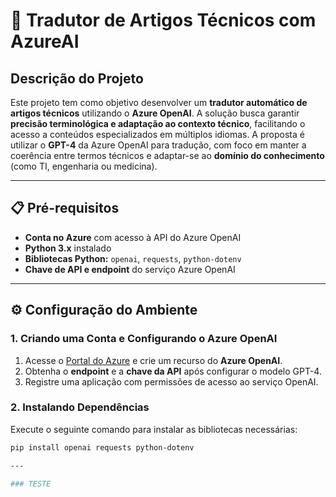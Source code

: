 # 📄 Tradutor de Artigos Técnicos com AzureAI  

## **Descrição do Projeto**  
Este projeto tem como objetivo desenvolver um **tradutor automático de artigos técnicos** utilizando o **Azure OpenAI**. A solução busca garantir **precisão terminológica e adaptação ao contexto técnico**, facilitando o acesso a conteúdos especializados em múltiplos idiomas. A proposta é utilizar o **GPT-4** da Azure OpenAI para tradução, com foco em manter a coerência entre termos técnicos e adaptar-se ao **domínio do conhecimento** (como TI, engenharia ou medicina).  

---

## **📋 Pré-requisitos**  
- **Conta no Azure** com acesso à API do Azure OpenAI  
- **Python 3.x** instalado  
- **Bibliotecas Python:** `openai`, `requests`, `python-dotenv`  
- **Chave de API e endpoint** do serviço Azure OpenAI

---

## **⚙️ Configuração do Ambiente**

### 1. Criando uma Conta e Configurando o Azure OpenAI  
1. Acesse o [Portal do Azure](https://portal.azure.com) e crie um recurso do **Azure OpenAI**.  
2. Obtenha o **endpoint** e a **chave da API** após configurar o modelo GPT-4.  
3. Registre uma aplicação com permissões de acesso ao serviço OpenAI.

### 2. Instalando Dependências  
Execute o seguinte comando para instalar as bibliotecas necessárias:  
```bash
pip install openai requests python-dotenv

---

### TESTE

